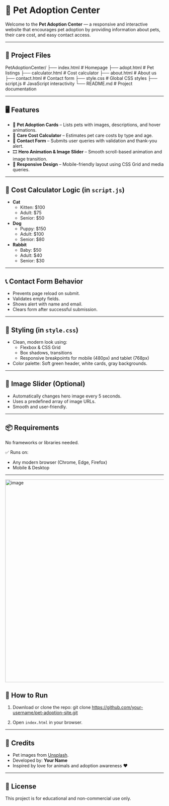 # 🐾 Pet Adoption Center

Welcome to the **Pet Adoption Center** — a responsive and interactive website that encourages pet adoption by providing information about pets, their care cost, and easy contact access.

---

## 📁 Project Files

PetAdoptionCenter/
├── index.html # Homepage
├── adopt.html # Pet listings
├── calculator.html # Cost calculator
├── about.html # About us
├── contact.html # Contact form
├── style.css # Global CSS styles
├── script.js # JavaScript interactivity
└── README.md # Project documentation 


---

## 🖥️ Features

- 🐶 **Pet Adoption Cards** – Lists pets with images, descriptions, and hover animations.
- 💸 **Care Cost Calculator** – Estimates pet care costs by type and age.
- 📧 **Contact Form** – Submits user queries with validation and thank-you alert.
- 🎞️ **Hero Animation & Image Slider** – Smooth scroll-based animation and image transition.
- 📱 **Responsive Design** – Mobile-friendly layout using CSS Grid and media queries.

---

## 🧮 Cost Calculator Logic (in `script.js`)

- **Cat**
  - Kitten: $100
  - Adult: $75
  - Senior: $50
- **Dog**
  - Puppy: $150
  - Adult: $100
  - Senior: $80
- **Rabbit**
  - Baby: $50
  - Adult: $40
  - Senior: $30

---

## 📞 Contact Form Behavior

- Prevents page reload on submit.
- Validates empty fields.
- Shows alert with name and email.
- Clears form after successful submission.

---

## 🎨 Styling (in `style.css`)

- Clean, modern look using:
  - Flexbox & CSS Grid
  - Box shadows, transitions
  - Responsive breakpoints for mobile (480px) and tablet (768px)
- Color palette: Soft green header, white cards, gray backgrounds.

---

## 📸 Image Slider (Optional)

- Automatically changes hero image every 5 seconds.
- Uses a predefined array of image URLs.
- Smooth and user-friendly.

---

## 📦 Requirements

No frameworks or libraries needed.

✅ Runs on:
- Any modern browser (Chrome, Edge, Firefox)
- Mobile & Desktop

---
<img width="1356" height="646" alt="image" src="https://github.com/user-attachments/assets/5e79c77b-f948-4c86-8d01-695013bb3ba9" />

## 🚀 How to Run

1. Download or clone the repo:
git clone https://github.com/your-username/pet-adoption-site.git


2. Open `index.html` in your browser.

---

## 🙏 Credits

- Pet images from [Unsplash](https://unsplash.com).
- Developed by: **Your Name**
- Inspired by love for animals and adoption awareness ❤️

---

## 📃 License

This project is for educational and non-commercial use only.
